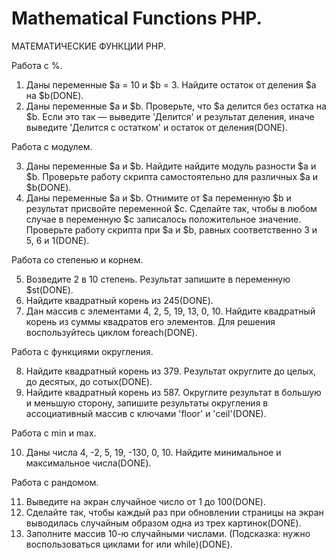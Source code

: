 ﻿# Mathematical Functions PHP.
 МАТЕМАТИЧЕСКИЕ ФУНКЦИИ PHP.

Работа с %.

1. Даны переменные $a = 10 и $b = 3. Найдите остаток от деления $a на $b(DONE).
2. Даны переменные $a и $b. Проверьте, что $a делится без остатка на $b. Если это так — выведите 'Делится' и результат деления, иначе выведите 'Делится с остатком' и остаток от деления(DONE).

Работа с модулем.

3. Даны переменные $a и $b. Найдите найдите модуль разности $a и $b. Проверьте работу скрипта самостоятельно для различных $a и $b(DONE).
4. Даны переменные $a и $b. Отнимите от $a переменную $b и результат присвойте переменной $c. Сделайте так, чтобы в любом случае в переменную $c записалось положительное значение. Проверьте работу скрипта при $a и $b, равных
   соответственно 3 и 5, 6 и 1(DONE).
   
Работа со степенью и корнем.

5. Возведите 2 в 10 степень. Результат запишите в переменную $st(DONE).
6. Найдите квадратный корень из 245(DONE).
7. Дан массив с элементами 4, 2, 5, 19, 13, 0, 10. Найдите квадратный корень из суммы квадратов его элементов. Для решения воспользуйтесь циклом foreach(DONE).
   
Работа с функциями округления.

8. Найдите квадратный корень из 379. Результат округлите до целых, до десятых, до сотых(DONE).
9. Найдите квадратный корень из 587. Округлите результат в большую и меньшую сторону, запишите результаты округления в ассоциативный массив с ключами 'floor' и 'ceil'(DONE).
    
Работа с min и max.

10. Даны числа 4, -2, 5, 19, -130, 0, 10. Найдите минимальное и максимальное числа(DONE).

Работа с рандомом.

11. Выведите на экран случайное число от 1 до 100(DONE).
12. Сделайте так, чтобы каждый раз при обновлении страницы на экран выводилась случайным образом одна из трех картинок(DONE).
13. Заполните массив 10-ю случайными числами. (Подсказка: нужно воспользоваться циклами for или while)(DONE).
